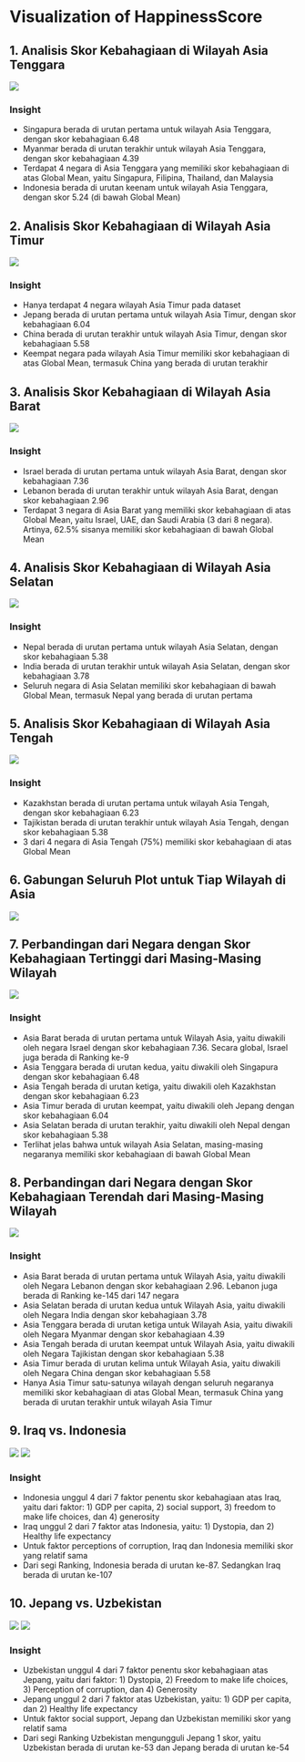 # Visualization of HappinessScore

## 1. Analisis Skor Kebahagiaan di Wilayah Asia Tenggara
<img src = 'https://github.com/anggapradanaa/Visualization_of_Happiness_Score/blob/main/asean_score.png'>

### Insight
- Singapura berada di urutan pertama untuk wilayah Asia Tenggara, dengan skor kebahagiaan 6.48
- Myanmar berada di urutan terakhir untuk wilayah Asia Tenggara, dengan skor kebahagiaan 4.39
- Terdapat 4 negara di Asia Tenggara yang memiliki skor kebahagiaan di atas Global Mean, yaitu Singapura, Filipina, Thailand, dan Malaysia
- Indonesia berada di urutan keenam untuk wilayah Asia Tenggara, dengan skor 5.24 (di bawah Global Mean)

## 2. Analisis Skor Kebahagiaan di Wilayah Asia Timur
<img src = 'https://github.com/anggapradanaa/Visualization_of_Happiness_Score/blob/main/east_asia_score.png'>

### Insight
- Hanya terdapat 4 negara wilayah Asia Timur pada dataset
- Jepang berada di urutan pertama untuk wilayah Asia Timur, dengan skor kebahagiaan 6.04
- China berada di urutan terakhir untuk wilayah Asia Timur, dengan skor kebahagiaan 5.58
- Keempat negara pada wilayah Asia Timur memiliki skor kebahagiaan di atas Global Mean, termasuk China yang berada di urutan terakhir

## 3. Analisis Skor Kebahagiaan di Wilayah Asia Barat
<img src = 'https://github.com/anggapradanaa/Visualization_of_Happiness_Score/blob/main/west_asia_score.png'>

### Insight
- Israel berada di urutan pertama untuk wilayah Asia Barat, dengan skor kebahagiaan 7.36
- Lebanon berada di urutan terakhir untuk wilayah Asia Barat, dengan skor kebahagiaan 2.96
- Terdapat 3 negara di Asia Barat yang memiliki skor kebahagiaan di atas Global Mean, yaitu Israel, UAE, dan Saudi Arabia (3 dari 8 negara). Artinya, 62.5% sisanya memiliki skor kebahagiaan di bawah Global Mean

## 4. Analisis Skor Kebahagiaan di Wilayah Asia Selatan
<img src = 'https://github.com/anggapradanaa/Visualization_of_Happiness_Score/blob/main/south_asia_score.png'>

### Insight
- Nepal berada di urutan pertama untuk wilayah Asia Selatan, dengan skor kebahagiaan 5.38
- India berada di urutan terakhir untuk wilayah Asia Selatan, dengan skor kebahagiaan 3.78
- Seluruh negara di Asia Selatan memiliki skor kebahagiaan di bawah Global Mean, termasuk Nepal yang berada di urutan pertama

## 5. Analisis Skor Kebahagiaan di Wilayah Asia Tengah
<img src = 'https://github.com/anggapradanaa/Visualization_of_Happiness_Score/blob/main/central_asia_score.png'>

### Insight
- Kazakhstan berada di urutan pertama untuk wilayah Asia Tengah, dengan skor kebahagiaan 6.23
- Tajikistan berada di urutan terakhir untuk wilayah Asia Tengah, dengan skor kebahagiaan 5.38
- 3 dari 4 negara di Asia Tengah (75%) memiliki skor kebahagiaan di atas Global Mean

## 6. Gabungan Seluruh Plot untuk Tiap Wilayah di Asia
<img src = 'https://github.com/anggapradanaa/Visualization_of_Happiness_Score/blob/main/asia_score.png'>

## 7. Perbandingan dari Negara dengan Skor Kebahagiaan Tertinggi dari Masing-Masing Wilayah
<img src = 'https://github.com/anggapradanaa/Visualization_of_Happiness_Score/blob/main/top_asia_score.png'>

### Insight
- Asia Barat berada di urutan pertama untuk Wilayah Asia, yaitu diwakili oleh negara Israel dengan skor kebahagiaan 7.36. Secara global, Israel juga berada di Ranking ke-9
- Asia Tenggara berada di urutan kedua, yaitu diwakili oleh Singapura dengan skor kebahagiaan 6.48
- Asia Tengah berada di urutan ketiga, yaitu diwakili oleh Kazakhstan dengan skor kebahagiaan 6.23
- Asia Timur berada di urutan keempat, yaitu diwakili oleh Jepang dengan skor kebahagiaan 6.04
- Asia Selatan berada di urutan terakhir, yaitu diwakili oleh Nepal dengan skor kebahagiaan 5.38
- Terlihat jelas bahwa untuk wilayah Asia Selatan, masing-masing negaranya memiliki skor kebahagiaan di bawah Global Mean

## 8. Perbandingan dari Negara dengan Skor Kebahagiaan Terendah dari Masing-Masing Wilayah
<img src = 'https://github.com/anggapradanaa/Visualization_of_Happiness_Score/blob/main/bottom%20asia.png'>

### Insight
- Asia Barat berada di urutan pertama untuk Wilayah Asia, yaitu diwakili oleh Negara Lebanon dengan skor kebahagiaan 2.96. Lebanon juga berada di Ranking ke-145 dari 147 negara
- Asia Selatan berada di urutan kedua untuk Wilayah Asia, yaitu diwakili oleh Negara India dengan skor kebahagiaan 3.78
- Asia Tenggara berada di urutan ketiga untuk Wilayah Asia, yaitu diwakili oleh Negara Myanmar dengan skor kebahagiaan 4.39
- Asia Tengah berada di urutan keempat untuk Wilayah Asia, yaitu diwakili oleh Negara Tajikistan dengan skor kebahagiaan 5.38
- Asia Timur berada di urutan kelima untuk Wilayah Asia, yaitu diwakili oleh Negara China dengan skor kebahagiaan 5.58
- Hanya Asia Timur satu-satunya wilayah dengan seluruh negaranya memiliki skor kebahagiaan di atas Global Mean, termasuk China yang berada di urutan terakhir untuk wilayah Asia Timur

## 9. Iraq vs. Indonesia
<img src = 'https://github.com/anggapradanaa/Visualization_of_Happiness_Score/blob/main/iraq%20vs%20indo_radar.png'>
<img src = 'https://github.com/anggapradanaa/Visualization_of_Happiness_Score/blob/main/iraq%20vs%20indo_stacked%20bar.png'>

### Insight
- Indonesia unggul 4 dari 7 faktor penentu skor kebahagiaan atas Iraq, yaitu dari faktor: 1) GDP per capita, 2) social support, 3) freedom to make life choices, dan 4) generosity
- Iraq unggul 2 dari 7 faktor atas Indonesia, yaitu: 1) Dystopia, dan 2) Healthy life expectancy
- Untuk faktor perceptions of corruption, Iraq dan Indonesia memiliki skor yang relatif sama
- Dari segi Ranking, Indonesia berada di urutan ke-87. Sedangkan Iraq berada di urutan ke-107

## 10. Jepang vs. Uzbekistan
<img src = 'https://github.com/anggapradanaa/Visualization_of_Happiness_Score/blob/main/japan%20vs%20uzbe%20radar%20fix.png'>
<img src = 'https://github.com/anggapradanaa/Visualization_of_Happiness_Score/blob/main/japan%20vs%20uzbe_stacked%20bar.png'>

### Insight
- Uzbekistan unggul 4 dari 7 faktor penentu skor kebahagiaan atas Jepang, yaitu dari faktor: 1) Dystopia, 2) Freedom to make life choices, 3) Perception of corruption, dan 4) Generosity
- Jepang unggul 2 dari 7 faktor atas Uzbekistan, yaitu: 1) GDP per capita, dan 2) Healthy life expectancy
- Untuk faktor social support, Jepang dan Uzbekistan memiliki skor yang relatif sama
- Dari segi Ranking Uzbekistan mengungguli Jepang 1 skor, yaitu Uzbekistan berada di urutan ke-53 dan Jepang berada di urutan ke-54
